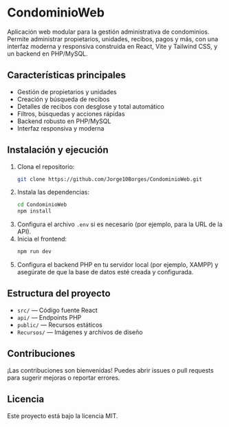 # CondominioWeb

Aplicación web modular para la gestión administrativa de condominios. Permite administrar propietarios, unidades, recibos, pagos y más, con una interfaz moderna y responsiva construida en React, Vite y Tailwind CSS, y un backend en PHP/MySQL.

## Características principales
- Gestión de propietarios y unidades
- Creación y búsqueda de recibos
- Detalles de recibos con desglose y total automático
- Filtros, búsquedas y acciones rápidas
- Backend robusto en PHP/MySQL
- Interfaz responsiva y moderna

## Instalación y ejecución

1. Clona el repositorio:
   ```bash
   git clone https://github.com/Jorge10Borges/CondominioWeb.git
   ```
2. Instala las dependencias:
   ```bash
   cd CondominioWeb
   npm install
   ```
3. Configura el archivo `.env` si es necesario (por ejemplo, para la URL de la API).
4. Inicia el frontend:
   ```bash
   npm run dev
   ```
5. Configura el backend PHP en tu servidor local (por ejemplo, XAMPP) y asegúrate de que la base de datos esté creada y configurada.

## Estructura del proyecto

- `src/` — Código fuente React
- `api/` — Endpoints PHP
- `public/` — Recursos estáticos
- `Recursos/` — Imágenes y archivos de diseño

## Contribuciones
¡Las contribuciones son bienvenidas! Puedes abrir issues o pull requests para sugerir mejoras o reportar errores.

## Licencia
Este proyecto está bajo la licencia MIT.

